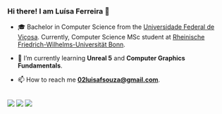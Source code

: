 ### Hi there! I am Luísa Ferreira 👋
<!-- <p align="left"> <img src="https://komarev.com/ghpvc/?username=ferreiraluisa&label=Profile%20views&color=0e75b6&style=flat" alt="ferreiraluisa" /> </p> -->


- 🎓 Bachelor in Computer Science from the [Universidade Federal de Viçosa](https://www.ufv.br/campus-vicosa/). Currently, Computer Science MSc student at [Rheinische Friedrich-Wilhelms-Universität Bonn](https://www.informatik.uni-bonn.de/de/studium/master/computer-science-msc).

- 🌱 I’m currently learning **Unreal 5** and **Computer Graphics Fundamentals**.

- 📫 How to reach me **02luisafsouza@gmail.com**.
<br>
<div> 
  <a href="https://instagram.com/luisafsouza" target="_blank"><img src="https://img.shields.io/badge/-Instagram-%23E4405F?style=for-the-badge&logo=instagram&logoColor=white" target="_blank"></a>
  <a href = "mailto:02luisafsouza@gmail.com"><img src="https://img.shields.io/badge/-Gmail-%23333?style=for-the-badge&logo=gmail&logoColor=white" target="_blank"></a>
  <a href="https://www.linkedin.com/in/luísa-de-souza-ferreira-8ab4bb217/" target="_blank"><img src="https://img.shields.io/badge/-LinkedIn-%230077B5?style=for-the-badge&logo=linkedin&logoColor=white" target="_blank"></a> 
 
 
</div>


<!--

- 🔭 I’m currently working on ...
- 🌱 I’m currently learning ...
- 👯 I’m looking to collaborate on ...
- 🤔 I’m looking for help with ...
- 💬 Ask me about ...
- 📫 How to reach me: ...
- 😄 Pronouns: ...
- ⚡ Fun fact: ...
- 📄 Know about my experiences ...
-->
